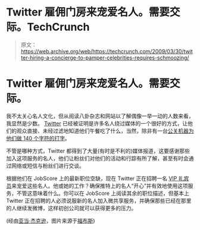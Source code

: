 # Twitter 雇佣门房来宠爱名人。需要交际。TechCrunch

> 原文：<https://web.archive.org/web/https://techcrunch.com/2009/03/30/twitter-hiring-a-concierge-to-pamper-celebrities-requires-schmoozing/>

# Twitter 雇佣门房来宠爱名人。需要交际。

我不太关心名人文化，但从阅读八卦杂志和网站以了解偶像一举一动的人数来看，我显然是少数。 [Twitter](https://web.archive.org/web/20230218001749/http://twitter.com/) 已经被证明是许多名人绕过媒体的一个很好的方式，让他们的观众直接、未经过滤地知道他们午餐吃了什么，当然，除非有一台[公关机器为他们做 140 个字符的打字](https://web.archive.org/web/20230218001749/http://www.nytimes.com/2009/03/27/technology/internet/27twitter.html?_r=1)。

不管是哪种方式，Twitter 都得到了大量(有时是不利的)媒体报道，这要感谢那些加入这项服务的名人，他们让粉丝们对他们的活动和行踪有所了解，甚至有时会通过网络或短信与粉丝们进行交谈。

根据他们在 JobScore 上的最新职位空缺，现在 Twitter 正在招聘一名 [VIP 礼宾员](https://web.archive.org/web/20230218001749/http://twitter.jobscore.com/jobs/twitter/vipconciergeentertainment/dqTCWYhjir3Q29aaWP50_m)来宠爱这些名人。他或她的工作？确保推特上的名人“开心”并有效地使用这项服务，不管这意味着什么。你可以在 JobScore 上阅读其余的职位描述，但基本上 Twitter 正在招聘的人必须说服新的名人加入微共享服务，并确保那些已经在那里的人继续发微博，这样初创公司就可以获得更多的压力。

(经由[亚当·杰克逊](https://web.archive.org/web/20230218001749/http://twitter.com/adamjackson/status/1416327820)，图片来源于[福布斯](https://web.archive.org/web/20230218001749/http://www.forbes.com/2009/01/29/top-twitters-celebrities-technology-webceleb09_0129_top_twitters.html))